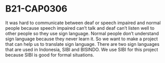 # B21-CAP0306
It was hard to communicate between deaf or speech impaired and normal people because speech impaired can’t talk and deaf can’t listen well to other people so they use sign language. Normal people don’t understand sign language because they never learn it. So we want to make a project that can help us to translate sign language. There are two sign languages that are used in Indonesia, SIBI and BISINDO. We use SIBI for this project because SIBI is good for formal situations.
